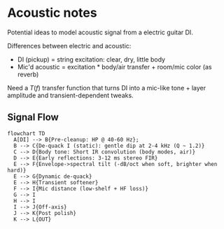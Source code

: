 # Acoustic notes

Potential ideas to model acoustic signal from a electric guitar DI.

Differences between electric and acoustic:

- DI (pickup) = string excitation: clear, dry, little body
- Mic'd acoustic = excitation * body/air transfer + room/mic color (as reverb)

Need a $T(f)$ transfer function that turns DI into a mic-like tone + layer amplitude and transient-dependent tweaks.

## Signal Flow

```mermaid
flowchart TD
  A[DI] --> B{Pre-cleanup: HP @ 40-60 Hz};
  B --> C{De-quack I (static): gentle dip at 2-4 kHz (Q ~ 1.2)}
  C --> D{Body tone: Short IR convolution (body modes, air)}
  D --> E{Early reflections: 3-12 ms stereo FIR}
  E --> F{Envelope->spectral tilt (-dB/oct when soft, brighter when hard)}
  E --> G{Dynamic de-quack}
  E --> H{Transient softener}
  F --> I{Mic distance (low-shelf + HF loss)}
  G --> I
  H --> I
  I --> J{Off-axis}
  J --> K{Post polish}
  K --> L{OUT}
```
